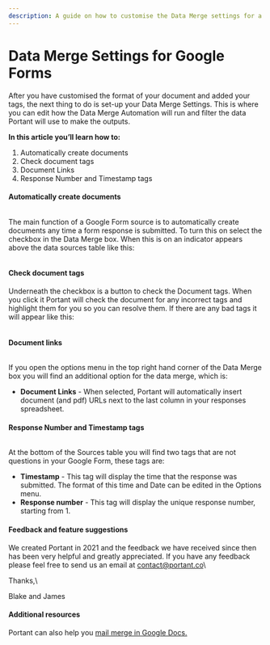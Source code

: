 ```yaml
---
description: A guide on how to customise the Data Merge settings for a Google Forms source.
---
```


# Data Merge Settings for Google Forms

After you have customised the format of your document and added your tags, the next thing to do is set-up your Data Merge Settings. This is where you can edit how the Data Merge Automation will run and filter the data Portant will use to make the outputs.

**In this article you’ll learn how to:**

1. Automatically create documents
2. Check document tags
3. Document Links
4. Response Number and Timestamp tags

#### Automatically create documents

<figure><img src="https://uploads-ssl.webflow.com/5f3b57b5405f8bd0f98b5e14/60f80a648cce2d067c61382c_Screen%20Shot%202021-07-21%20at%209.51.38%20pm.png" alt=""><figcaption></figcaption></figure>

The main function of a Google Form source is to automatically create documents any time a form response is submitted. To turn this on select the checkbox in the Data Merge box. When this is on an indicator appears above the data sources table like this:

<figure><img src="https://uploads-ssl.webflow.com/5f3b57b5405f8bd0f98b5e14/60f80b1d49906e99ce0991b9_Screen%20Shot%202021-07-21%20at%209.54.26%20pm.png" alt=""><figcaption></figcaption></figure>

#### Check document tags

Underneath the checkbox is a button to check the Document tags. When you click it Portant will check the document for any incorrect tags and highlight them for you so you can resolve them. If there are any bad tags it will appear like this:

<figure><img src="https://uploads-ssl.webflow.com/5f3b57b5405f8bd0f98b5e14/60f80c1378aaeb0a9e06dcd3_Check%20Bad%20tags%20in%20a%20Google%20Form%20Source.gif" alt=""><figcaption></figcaption></figure>

#### Document links

<figure><img src="https://uploads-ssl.webflow.com/5f3b57b5405f8bd0f98b5e14/61650757d0380907e3f4a506_Screen%20Shot%202021-10-12%20at%202.55.39%20pm.png" alt=""><figcaption></figcaption></figure>

If you open the options menu in the top right hand corner of the Data Merge box you will find an additional option for the data merge, which is:

* **Document Links** - When selected, Portant will automatically insert document (and pdf) URLs next to the last column in your responses spreadsheet.

#### Response Number and Timestamp tags

<figure><img src="https://uploads-ssl.webflow.com/5f3b57b5405f8bd0f98b5e14/61650786f223467baa2d9c46_Screen%20Shot%202021-10-12%20at%202.48.44%20pm.png" alt=""><figcaption></figcaption></figure>

At the bottom of the Sources table you will find two tags that are not questions in your Google Form, these tags are:

* **Timestamp** - This tag will display the time that the response was submitted. The format of this time and Date can be edited in the Options menu.
* **Response number** - This tag will display the unique response number, starting from 1.

#### &#x20;Feedback and feature suggestions

We created Portant in 2021 and the feedback we have received since then has been very helpful and greatly appreciated. If you have any feedback please feel free to send us an email at [contact@portant.co](mailto:contact@portant.co)\


Thanks,\


Blake and James

#### Additional resources

Portant can also help you [mail merge in Google Docs.](https://www.portant.co/mail-merge-google-docs)

‍
